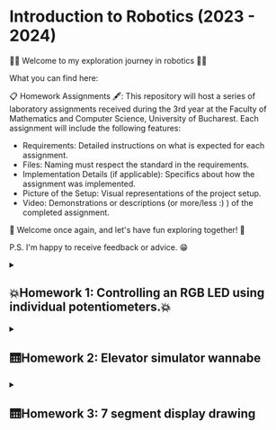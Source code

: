 # Introduction to Robotics (2023 - 2024)

🤖🥁 Welcome to my exploration journey in robotics 🥁🤖

What you can find here:

📋 Homework Assignments 🖋: This repository will host a series of laboratory assignments received during the 3rd year at the Faculty of Mathematics and Computer Science, University of Bucharest. Each assignment will include the following features:

* Requirements: Detailed instructions on what is expected for each assignment.
* Files: Naming must respect the standard in the requirements.
* Implementation Details (if applicable): Specifics about how the assignment was implemented.
* Picture of the Setup: Visual representations of the project setup.
* Video: Demonstrations or descriptions (or more/less :) ) of the completed assignment.

🥳 Welcome once again, and let's have fun exploring together! 🥳

P.S. I'm happy to receive feedback or advice. 😁
<details>
  <summary><h2> 💥Homework 1: Controlling an RGB LED using individual potentiometers.💥</h2></summary>
  <strong>Technical Task:</strong> Use a separate potentiometer for controlling each color of the RGB LED:Red, Green, and Blue. This control must leverage digital electronics. Specifically, you need to read the potentiometer’s value with Arduino and then write a mapped value to the LED pins.  <br><br/>
  
  <strong>Components:</strong>
  * RGB LED (At least 1)
  * Potentiometers (At least 3)
  * Resistors and wires as needed <br><br/>

  <strong>Setup Picture:</strong>
![hm1](https://github.com/CilteaIoana/robo/assets/115061960/e8d25135-4c66-4c2c-82a2-9829795a449b)

  <strong>Task Showcase:</strong>
  https://www.youtube.com/watch?v=9MZqbJrcT3w&ab_channel=IoanaC.
  
</details>


<details>

<summary><h2>🛗Homework 2: Elevator simulator wannabe </h2></summary>
  <strong>Technical Task:</strong> 
 Design a control system that simulates a 3-floor elevator using the Arduino platform. Here are the specific requirements:<br><br/>
-> LED Indicators: Each of the 3 LEDs should represent one of the 3 floors. The LED corresponding to the current floor should light up. Additionally, another LED should represent the elevator’s operational state. It should blink when the elevator is moving and remain static when stationary.<br><br/>
-> Buttons: Implement 3 buttons that represent the call buttons from the 3 floors. When pressed, the elevator should simulate movement towards the floor after a short interval (2-3 seconds).
-> State Change & Timers: If the elevator is already at the desired floor, pressing the button for that floor should have no effect. Otherwise, after a button press, the elevator should ”wait for the doors to close” and then
”move” to the corresponding floor. If the elevator is in movement, it should either do nothing or it should stack its decision (get to the first programmed floor, open the doors, wait, close them and then go to the next desired floor).<br><br/>
-> Debounce: Remember to implement debounce for the buttons to avoid
unintentional repeated button presses.. <br><br/>

  
  <strong>Components:</strong>
* LEDs (At least 4: 3 for the floors and 1 for the elevator’s operational state)
* Buttons (At least 3 for floor calls)
* Resistors and wires as needed

  <strong>Setup Picture:</strong>
  ![Homework_2](https://github.com/CilteaIoana/robo/assets/115061960/952adde8-da08-45a2-914d-1056cd4100af)

  <strong>Task Showcase:</strong>
  https://www.youtube.com/watch?v=TYBvZ8O9zY4&ab_channel=IoanaC.
  </details>


  <details>

<summary><h2>🛗Homework 3: 7 segment display drawing </h2><br><br/></summary>
  <strong>Summary:</strong> 
 The task involves using a joystick to control the position of a segment and "draw" on a display. The segment's movement should be natural, meaning it can only jump to neighboring positions without passing through obstacles.  <br><br/>
 The initial position must be on the decimal point (DP), and the current position blinks continuously. Using the joystick allows you to move to neighboring positions, and short pressing the button toggles the segment's state from ON to OFF or vice versa.  <br><br/>
 Long pressing the button resets the entire display by turning off all segments and moving the current position back to the decimal point. <br><br/>
  
  <strong>Components:</strong>
* 1 7-segment display
* 1 joystick
* resistors and wires (per logic)

  <strong>Setup Picture:</strong>
![Homework_3](https://github.com/CilteaIoana/IntroductionToRobotics/assets/115061960/b227829b-e34c-44ac-89c1-94128d204988)


  <strong>Task Showcase:</strong>
 https://www.youtube.com/shorts/QK71D3ZvcvM
  </details>

